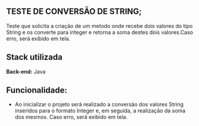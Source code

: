 ## TESTE DE CONVERSÃO DE STRING;

Teste que solicita a criação de um metodo onde recebe dois valores do tipo String e os converte para integer e retorna a soma destes dois valores.Caso erro, será exibido em tela.

## Stack utilizada
 
**Back-end:** Java
## Funcionalidade:

- Ao inicializar o projeto será realizado a conversão dos valores String inseridos para o formato Integer e, em seguida, a realização da soma dos mesmos. Caso erro, será exibido em tela.
